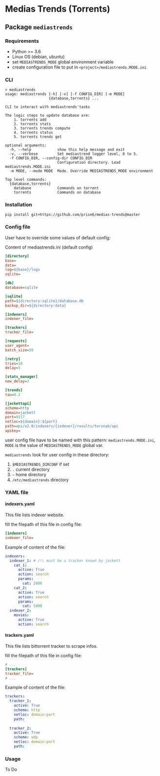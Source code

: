 # Medias Trends (Torrents)

## Package `mediastrends`


### Requirements


* Python >= 3.6
* Linux OS (debian, ubuntu)
* set `MEDIASTRENDS_MODE` global environment variable 
* create configuration file to put in `<project>/mediastrends.MODE.ini`


### CLI

```
> mediastrends
usage: mediastrends [-h] [-v] [-f CONFIG_DIR] [-m MODE]
                    {database,torrents} ...

CLI to interact with mediastrends'tasks 

The logic steps to update database are:
    1. torrents add
    2. torrents stats
    3. torrents trends compute
    4. torrents status
    5. torrents trends get

optional arguments:
  -h, --help            show this help message and exit
  -v, --verbose         Set mediastrend logger level, 0 to 5.
  -f CONFIG_DIR, --config-dir CONFIG_DIR
                        Configuration directory. Load mediastrends.MODE.ini
  -m MODE, --mode MODE  Mode. Override MEDIASTRENDS_MODE environment

Top level commands:
  {database,torrents}
    database            Commands on torrent
    torrents            Commands on database
```

### Installation

```
pip install git+https://github.com/prise6/medias-trends@master
```

### Config file

User have to override some values of default config:

Content of mediastrends.ini (default config)
```ini
[directory]
base=
data=
log=${base}/logs
sqlite=

[db]
database=sqlite

[sqlite]
path=${directory:sqlite}/database.db
backup_dir=${directory:data}

[indexers]
indexer_file=

[trackers]
tracker_file=

[requests]
user_agent=
batch_size=50

[retry]
tries=10
delay=5

[stats_manager]
new_delay=3

[trends]
tau=0.2

[jackettapi]
scheme=http
domain=jackett
port=9117
netloc=${domain}:${port}
path=api/v2.0/indexers/{indexer}/results/torznab/api
apikey=

```

user config file have to be named with this pattern: `mediastrends.MODE.ini`, `MODE` is the value of `MEDIASTRENDS_MODE` global var.

`mediastrends` look for user config in these directory:

1. `$MEDIASTRENDS_DIRCONF` if set
2. `.` current directory
3. `~` home directory
4. `/etc/mediastrends` directory


### YAML file

#### indexers.yaml

This file lists indexer website. 

fill the filepath of this file in config file:
```ini
[indexers]
indexer_file=
```

Example of content of the file:

```yaml
indexers:
  indexer_1: # /!\ must be a tracker known by jackett
    cat_1:
      active: True
      action: search
      params:
        cat: 2000
    cat_2:
      active: True
      action: search
      params:
        cat: 5000
  indexer_2:
    movies:
      active: True
      action: search
```

#### trackers.yaml

This file lists bittorrent tracker to scrape infos.

fill the filepath of this file in config file:
```ini
# ...
[trackers]
tracker_file=
# ...
```

Example of content of the file:

```yaml
trackers:
  tracker_1:
    active: True
    scheme: http
    netloc: domain:port
    path: 
  
  tracker_2:
    active: True
    scheme: udp
    netloc: domain:port
    path: 
```

### Usage

To Do
